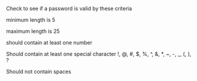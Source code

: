 Check to see if a password is valid by these criteria

minimum length is 5 

maximum length is 25

should contain at least one number

Should contain at least one special character
!, @, #, $, %, ^, &, *, ~, -, _, (, ), ?

Should not contain spaces


